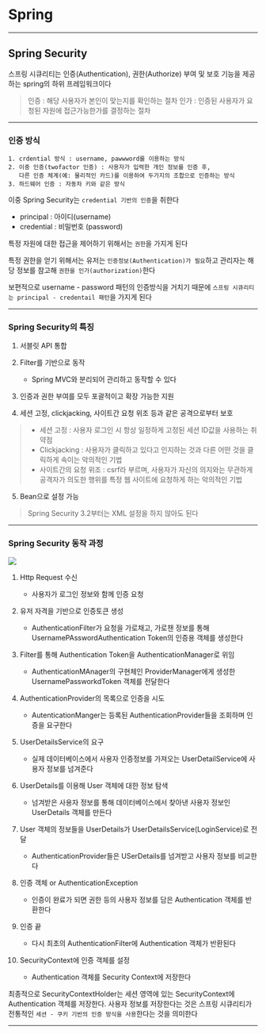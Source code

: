 # Spring
---
## Spring Security
스프링 시큐리티는 인증(Authentication), 권한(Authorize) 부여 및 보호 기능을 제공하는 spring의 하위 프레임워크이다

> 인증 : 해당 사용자가 본인이 맞는지를 확인하는 절차
> 인가 : 인증된 사용자가 요청된 자원에 접근가능한가를 결정하는 절차
---
### 인증 방식
```
1. crdential 방식 : username, pawwword를 이용하는 방식
2. 이중 인증(twofactor 인증) : 사용자가 입력한 개인 정보를 인증 후, 
   다른 인증 체계(예: 물리적인 카드)를 이용하여 두가지의 조합으로 인증하는 방식
3. 하드웨어 인증 : 자동차 키와 같은 방식
```
이중 Spring Security는 `credential 기반의 인증`을 취한다
- principal : 아이디(username)
- credential : 비밀번호 (password)

특정 자원에 대한 접근을 제어하기 위해서는 `권한`을 가지게 된다

특정 권한을 얻기 위해서는 유저는 `인증정보(Authentication)가 필요`하고 관리자는 해당 정보를 참고해 `권한을 인가(authorization)`한다

보편적으로 username - password 패턴의 인증방식을 거치기 때문에 `스프링 시큐리티는 principal - credentail 패턴`을 가지게 된다

---
### Spring Security의 특징
1. 서블릿 API 통합

2. Filter를 기반으로 동작
    - Spring MVC와 분리되어 관리하고 동작할 수 있다

2. 인증과 권한 부여를 모두 포괄적이고 확장 가능한 지원
4. 세션 고정, clickjacking, 사이트간 요청 위조 등과 같은 공격으로부터 보호
>- 세션 고정 : 사용자 로그인 시 항상 일정하게 고정된 세션 ID값을 사용하는 취약점
>- Clickjacking : 사용자가 클릭하고 있다고 인지하는 것과 다른 어떤 것을 
클릭하게 속이는 악의적인 기법
>- 사이트간의 요청 위조 : csrf라 부르며, 사용자가 자신의 의지와는 무관하게 공격자가 의도한 행위를 특정 웹 사이트에 요청하게 하는 악의적인 기법

5. Bean으로 설정 가능
> Spring Security 3.2부터는 XML 설정을 하지 않아도 된다

---
### Spring Security 동작 과정
![](https://velog.velcdn.com/images/hope0206/post/f8286929-adcc-4963-82ec-188dd2523afb/image.png)

1. Http Request 수신   
    - 사용자가 로그인 정보와 함께 인증 요청
2. 유저 자격을 기반으로 인증토큰 생성
    - AuthenticationFilter가 요청을 가로채고, 가로챈 정보를 통해 UsernamePAsswordAuthentication Token의 인증용 객체를 생성한다

3. Filter를 통해 Authentication Token을 AuthenticationManager로 위임
    - AuthenticationMAnager의 구현체인 ProviderManager에게 생성한 UsernamePassworkdToken 객체를 전달한다
4. AuthenticationProvider의 목록으로 인증을 시도
    - AutenticationManger는 등록된 AuthenticationProvider들을 조회하며 인증을 요구한다

5. UserDetailsService의 요구
    - 실제 데이터베이스에서 사용자 인증정보를 가져오는 UserDetailService에 사용자 정보를 넘겨준다
6. UserDetails를 이용해 User 객체에 대한 정보 탐색
    - 넘겨받은 사용자 정보를 통해 데이터베이스에서 찾아낸 사용자 정보인 UserDetails 객체를 만든다
7. User 객체의 정보들을 UserDetails가 UserDetailsService(LoginService)로 전달
    - AuthenticationProvider들은 USerDetails를 넘겨받고 사용자 정보를 비교한다
8. 인증 객체 or AuthenticationException
    - 인증이 완료가 되면 권한 등의 사용자 정보를 담은 Authentication 객체를 반환한다
9. 인증 끝
     - 다시 최초의 AuthenticationFilter에 Authentication 객체가 반환된다
10. SecurityContext에 인증 객체를 설정
    - Authentication 객체를 Security Context에 저장한다

최종적으로 SecurityContextHolder는 세션 영역에 있는 SecurityContext에 Authentication 객체를 저장한다. 사용자 정보를 저장한다는 것은 스프링 시큐리티가 전통적인 `세션 - 쿠키 기반의 인증 방식을 사용`한다는 것을 의미한다

---